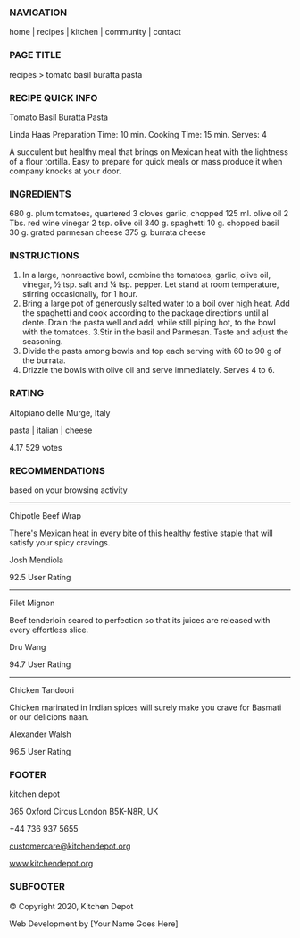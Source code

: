 ### NAVIGATION
home | recipes | kitchen | community | contact

### PAGE TITLE
recipes >  tomato basil buratta pasta

### RECIPE QUICK INFO
Tomato Basil Buratta Pasta

Linda Haas
Preparation Time: 10 min.
Cooking Time: 15 min.
Serves: 4

A succulent but healthy meal that brings on Mexican heat with the lightness of a flour tortilla. Easy to prepare for quick meals or mass produce it when company knocks at your door.

### INGREDIENTS
680 g. plum tomatoes, quartered
3 cloves garlic, chopped
125 ml. olive oil
2 Tbs. red wine vinegar
2 tsp. olive oil
340 g. spaghetti
10 g. chopped basil
30 g. grated parmesan cheese
375 g. burrata cheese

### INSTRUCTIONS
1. In a large, nonreactive bowl, combine the tomatoes, garlic, olive oil, vinegar, ½ tsp. salt and ¼ tsp. pepper. Let stand at room temperature, stirring occasionally, for 1 hour.
2. Bring a large pot of generously salted water to a boil over high heat. Add the spaghetti and cook according to the package directions until al dente. Drain the pasta well and add, while still piping hot, to the bowl with the tomatoes.
3.Stir in the basil and Parmesan. Taste and adjust the seasoning.
4. Divide the pasta among bowls and top each serving with 60 to 90 g of the burrata.
5. Drizzle the bowls with olive oil and serve immediately. Serves 4 to 6.

### RATING
Altopiano delle Murge, Italy

pasta | italian | cheese

4.17
529 votes

### RECOMMENDATIONS
based on your browsing activity

-------
Chipotle Beef Wrap

There's Mexican heat in every bite of this healthy festive staple that will satisfy your spicy cravings.

Josh Mendiola

92.5
User Rating

-------
Filet Mignon
    
Beef tenderloin seared to perfection so that its juices are released with every effortless slice.

Dru Wang

94.7
User Rating

-------
Chicken Tandoori
    
Chicken marinated in Indian spices will surely make you crave for Basmati or our delicions naan.

Alexander Walsh

96.5
User Rating


### FOOTER
kitchen depot

365 Oxford Circus
London B5K-N8R, UK

+44 736 937 5655

customercare@kitchendepot.org

www.kitchendepot.org

### SUBFOOTER
© Copyright 2020, Kitchen Depot

Web Development by [Your Name Goes Here]
